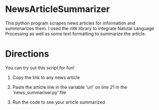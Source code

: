 # NewsArticleSummarizer
This python program scrapes news articles for information and summmarizes them. I used the nltk library to integrate Natutal Language Processing as well as some text formatting to summarize the article.

# Directions
You can try out this script for fun!

1. Copy the link to any news article

2. Paste the article link in the variable 'url' on line 21 in the 'news_summariser.py' file

3. Run the code to see your article summarized
